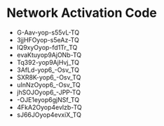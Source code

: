# Network Activation Code
* G-Aav-yop-s55vL-TQ
* 3jjHFOyop-s5eAz-TQ
* lQ9xyOyop-fd1Tr_TQ
* evaKtuyop9AjONb-TQ
* Tq392-yop9AjHvj_TQ
* 3AfLd-yop6_-Osv_TQ
* SXR8K-yop6_-Osv_TQ
* uInNzOyop6_-Osv_TQ
* jhSOJOyop6_-JPP-TQ
* -OJE1eyop6gjNSf_TQ
* 4FkA2Oyop4evlzb-TQ
* sJ66JOyop4evxiX_TQ